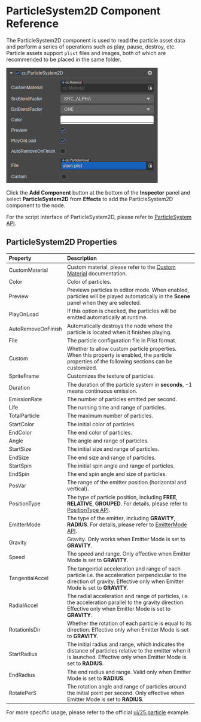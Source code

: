 # ParticleSystem2D Component Reference

The ParticleSystem2D component is used to read the particle asset data and perform a series of operations such as play, pause, destroy, etc. Particle assets support `plist` files and images, both of which are recommended to be placed in the same folder.

![ParticleSystem2D](./2d-particle.png)

Click the **Add Component** button at the bottom of the **Inspector** panel and select **ParticleSystem2D** from **Effects** to add the ParticleSystem2D component to the node.

For the script interface of ParticleSystem2D, please refer to [ParticleSystem API](__APIDOC__/en/#/docs/3.3/en/particle2d/Class/ParticleSystem2D).

## ParticleSystem2D Properties

| Property | Description
| :-------------- | :----------- |
| CustomMaterial     | Custom material, please refer to the [Custom Material](../../ui-system/components/engine/ui-material.md) documentation.
| Color              | Color of particles.
| Preview            | Previews particles in editor mode. When enabled, particles will be played automatically in the **Scene** panel when they are selected.
| PlayOnLoad         | If this option is checked, the particles will be emitted automatically at runtime.
| AutoRemoveOnFinish | Automatically destroys the node where the particle is located when it finishes playing.
| File               | The particle configuration file in Plist format.
| Custom             | Whether to allow custom particle properties. When this property is enabled, the particle properties of the following sections can be customized.
| SpriteFrame        | Customizes the texture of particles.
| Duration           | The duration of the particle system in **seconds**, -1 means continuous emission.
| EmissionRate       | The number of particles emitted per second.
| Life               | The running time and range of particles.
| TotalParticle      | The maximum number of particles.
| StartColor         | The initial color of particles.
| EndColor           | The end color of particles.
| Angle              | The angle and range of particles.
| StartSize          | The initial size and range of particles.
| EndSize            | The end size and range of particles.
| StartSpin          | The initial spin angle and range of particles.
| EndSpin            | The end spin angle and size of particles.
| PosVar             | The range of the emitter position (horizontal and vertical).
| PositionType       | The type of particle position, including **FREE**, **RELATIVE**, **GROUPED**. For details, please refer to [PositionType API](__APIDOC__/en/#/docs/3.3/en/particle2d/Class/ParticleSystem2D?id=positiontype).
| EmitterMode        | The type of the emitter, including **GRAVITY**, **RADIUS**. For details, please refer to [EmitterMode API](__APIDOC__/en/#/docs/3.3/en/particle2d/Class/ParticleSystem2D?id=emittermode).
| Gravity            | Gravity. Only works when Emitter Mode is set to **GRAVITY**.
| Speed              | The speed and range. Only effective when Emitter Mode is set to **GRAVITY**.
| TangentialAccel    | The tangential acceleration and range of each particle i.e. the acceleration perpendicular to the direction of gravity. Effective only when Emitter Mode is set to **GRAVITY**.
| RadialAccel        | The radial acceleration and range of particles, i.e. the acceleration parallel to the gravity direction. Effective only when Emitter Mode is set to **GRAVITY**.
| RotationIsDir      | Whether the rotation of each particle is equal to its direction. Effective only when Emitter Mode is set to **GRAVITY**.
| StartRadius        | The initial radius and range, which indicates the distance of particles relative to the emitter when it is launched. Effective only when Emitter Mode is set to **RADIUS**.
| EndRadius          | The end radius and range. Valid only when Emitter Mode is set to **RADIUS**.
| RotatePerS         | The rotation angle and range of particles around the initial point per second. Only effective when Emitter Mode is set to **RADIUS**.

For more specific usage, please refer to the official [ui/25.particle](https://github.com/cocos-creator/test-cases-3d/tree/v3.3/assets/cases/ui/25.particle) example.
